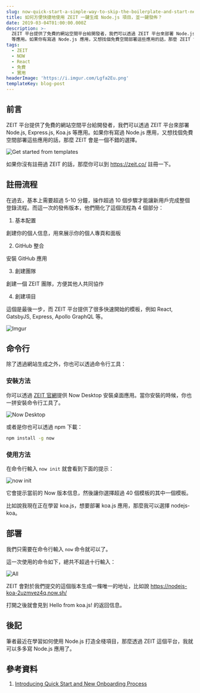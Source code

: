 ```yaml
---
slug: now-quick-start-a-simple-way-to-skip-the-boilerplate-and-start-new-projects
title: 如何方便快捷地使用 ZEIT 一鍵生成 Node.js 項目，並一鍵發佈？
date: 2019-03-04T01:00:00.000Z
description: >-
  ZEIT 平台提供了免費的網站空間平台給開發者，我們可以透過 ZEIT 平台來部署 Node.js, Express.js, Koa.js
  等應用。如果你有寫過 Node.js 應用，又想找個免費空間部署這些應用的話，那麼 ZEIT 會是一個不錯的選擇。
tags:
  - ZEIT
  - NOW
  - React
  - 免費
  - 實用
headerImage: 'https://i.imgur.com/Lgfa2Eu.png'
templateKey: blog-post
---
```

## 前言

ZEIT 平台提供了免費的網站空間平台給開發者，我們可以透過 ZEIT 平台來部署 Node.js, Express.js, Koa.js 等應用。如果你有寫過 Node.js 應用，又想找個免費空間部署這些應用的話，那麼 ZEIT 會是一個不錯的選擇。

![Get started from templates](https://i.imgur.com/BUOnJID.png)

如果你沒有註冊過 ZEIT 的話，那麼你可以到 https://zeit.co/ 註冊一下。

## 註冊流程

在過去，基本上需要超過 5-10 分鐘，操作超過 10 個步驟才能讓新用戶完成整個登錄流程。而這一次的發佈版本，他們簡化了這個流程為 4 個部分：

1. 基本配置

創建你的個人信息，用來展示你的個人專頁和面板

2. GitHub 整合

安裝 GitHub 應用

3. 創建團隊

創建一個 ZEIT 團隊，方便其他人共同協作

4. 創建項目

這個是最後一步，而 ZEIT 平台提供了很多快速開始的模板，例如 React, GatsbyJS, Express, Apollo GraphQL 等。

![Imgur](https://i.imgur.com/7g3lGjp.png)

## 命令行

除了透過網站生成之外，你也可以透過命令行工具：

### 安裝方法

你可以透過 [ZEIT 官網](https://zeit.co/download)提供 Now Desktop 安裝桌面應用。當你安裝的時候，你也一拼安裝命令行工具了。

![Now Desktop](https://i.imgur.com/yVgAhe3.png)

或者是你也可以透過 npm 下載：

```bash
npm install -g now
```

### 使用方法

在命令行輸入 `now init` 就會看到下面的提示：

![now init](https://i.imgur.com/d0Tdhi8.jpg)

它會提示當前的 Now 版本信息，然後讓你選擇超過 40 個模板的其中一個模板。

比如說我現在正在學習 koa.js，想要部署 koa.js 應用，那麼我可以選擇 nodejs-koa。

## 部署

我們只需要在命令行輸入 `now` 命令就可以了。

這一次使用的命令如下，總共不超過十行輸入：

![All](https://i.imgur.com/0aBGW0B.jpg)

ZEIT 會對於我們提交的這個版本生成一條唯一的地址，比如說 https://nodejs-koa-2uzmvez4q.now.sh/

打開之後就會見到 Hello from koa.js! 的返回信息。

## 後記

筆者最近在學習如何使用 Node.js 打造全棧項目，那麼透過 ZEIT 這個平台，我就可以多多寫 Node.js 應用了。

## 參考資料

1. [Introducing Quick Start and New Onboarding Process](https://zeit.co/blog/introducing-quick-start-and-new-onboarding-process)
